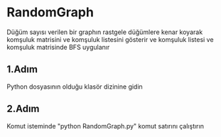 # RandomGraph
Düğüm sayısı verilen bir graphın rastgele düğümlere kenar koyarak komşuluk matrisini ve komşuluk listesini gösterir ve komşuluk listesi ve komşuluk matrisinde BFS uygulanır

## 1.Adım
Python dosyasının olduğu klasör dizinine gidin

## 2.Adım
Komut isteminde "python RandomGraph.py"  komut satırını çalıştırın
